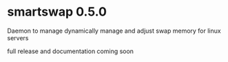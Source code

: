# smartswap 0.5.0
Daemon to manage dynamically manage and adjust swap memory for linux servers

full release and documentation coming soon

